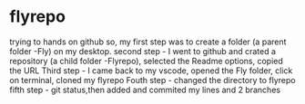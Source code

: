 # flyrepo
trying to hands on github
so, my first step was to create a folder (a parent folder -Fly) on my desktop.
second step - I went to github and crated a  repository (a child folder -Flyrepo), selected the Readme options, copied the URL
Third step - I came back to my vscode, opened the Fly folder, click on terminal, cloned my flyrepo
Fouth step - changed the directory to flyrepo
fifth step - git status,then added and commited my lines and  2 branches